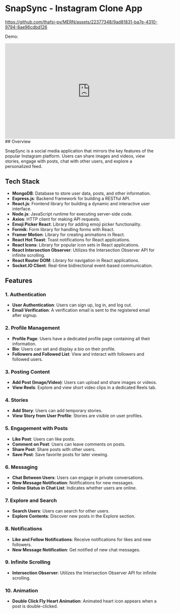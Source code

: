
# SnapSync - Instagram Clone App
https://github.com/thafsi-pv/MERN/assets/22377348/9ad81831-ba7e-4310-9794-8ae96cdbd126

Demo:
<iframe width="560" height="315" src="https://www.youtube.com/embed/XZyjKs38n9Q?si=1NJa81SnrL5dstPg" title="YouTube video player" frameborder="0" allow="accelerometer; autoplay; clipboard-write; encrypted-media; gyroscope; picture-in-picture; web-share" allowfullscreen></iframe>
## Overview

SnapSync is a social media application that mirrors the key features of the popular Instagram platform. Users can share images and videos, view stories, engage with posts, chat with other users, and explore a personalized feed.

## Tech Stack

- **MongoDB**: Database to store user data, posts, and other information.
- **Express.js**: Backend framework for building a RESTful API.
- **React.js**: Frontend library for building a dynamic and interactive user interface.
- **Node.js**: JavaScript runtime for executing server-side code.
- **Axios**: HTTP client for making API requests.
- **Emoji Picker React**: Library for adding emoji picker functionality.
- **Formik**: Form library for handling forms with React.
- **Framer Motion**: Library for creating animations in React.
- **React Hot Toast**: Toast notifications for React applications.
- **React Icons**: Library for popular icon sets in React applications.
- **React Intersection Observer**: Utilizes the Intersection Observer API for infinite scrolling.
- **React Router DOM**: Library for navigation in React applications.
- **Socket.IO Client**: Real-time bidirectional event-based communication.

## Features

### 1. Authentication

- **User Authentication**: Users can sign up, log in, and log out.
- **Email Verification**: A verification email is sent to the registered email after signup.

### 2. Profile Management

- **Profile Page**: Users have a dedicated profile page containing all their information.
- **Bio**: Users can set and display a bio on their profile.
- **Followers and Followed List**: View and interact with followers and followed users.

### 3. Posting Content

- **Add Post (Image/Video)**: Users can upload and share images or videos.
- **View Reels**: Explore and view short video clips in a dedicated Reels tab.

### 4. Stories

- **Add Story**: Users can add temporary stories.
- **View Story from User Profile**: Stories are visible on user profiles.

### 5. Engagement with Posts

- **Like Post**: Users can like posts.
- **Comment on Post**: Users can leave comments on posts.
- **Share Post**: Share posts with other users.
- **Save Post**: Save favorite posts for later viewing.

### 6. Messaging

- **Chat Between Users**: Users can engage in private conversations.
- **New Message Notification**: Notifications for new messages.
- **Online Status in Chat List**: Indicates whether users are online.

### 7. Explore and Search

- **Search Users**: Users can search for other users.
- **Explore Contents**: Discover new posts in the Explore section.

### 8. Notifications

- **Like and Follow Notifications**: Receive notifications for likes and new followers.
- **New Message Notification**: Get notified of new chat messages.

### 9. Infinite Scrolling

- **Intersection Observer**: Utilizes the Intersection Observer API for infinite scrolling.

### 10. Animation

- **Double Click Fly Heart Animation**: Animated heart icon appears when a post is double-clicked.

